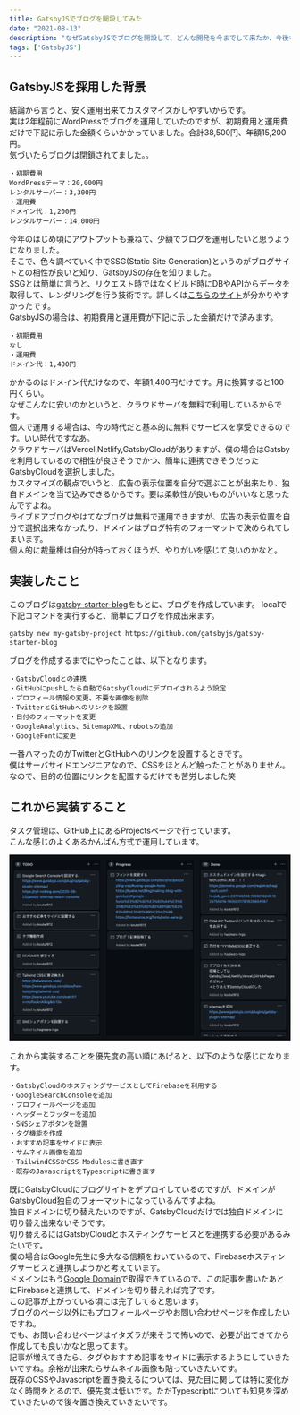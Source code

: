 ```yaml
---
title: GatsbyJSでブログを開設してみた
date: "2021-08-13"
description: "なぜGatsbyJSでブログを開設して、どんな開発を今までして来たか、今後なにを開発していくのかを解説します。"
tags: ['GatsbyJS']
---
```


## GatsbyJSを採用した背景
結論から言うと、安く運用出来てカスタマイズがしやすいからです。  
実は2年程前にWordPressでブログを運用していたのですが、初期費用と運用費だけで下記に示した金額くらいかかっていました。合計38,500円、年額15,200円。  
気づいたらブログは閉鎖されてました。。
```
・初期費用
WordPressテーマ：20,000円
レンタルサーバー：3,300円
・運用費
ドメイン代：1,200円
レンタルサーバー：14,000円
```
今年のはじめ頃にアウトプットも兼ねて、少額でブログを運用したいと思うようになりました。  
そこで、色々調べていく中でSSG(Static Site Generation)というのがブログサイトとの相性が良いと知り、GatsbyJSの存在を知りました。  
SSGとは簡単に言うと、リクエスト時ではなくビルド時にDBやAPIからデータを取得して、レンダリングを行う技術です。詳しくは[こちらのサイト](https://zenn.dev/luvmini511/articles/1523113e0dec58#2.-ssg)が分かりやすかったです。  
GatsbyJSの場合は、初期費用と運用費が下記に示した金額だけで済みます。  
```
・初期費用
なし
・運用費
ドメイン代：1,400円
```
かかるのはドメイン代だけなので、年額1,400円だけです。月に換算すると100円くらい。  
なぜこんなに安いのかというと、クラウドサーバを無料で利用しているからです。  
個人で運用する場合は、今の時代だと基本的に無料でサービスを享受できるのです。いい時代ですなあ。  
クラウドサーバはVercel,Netlify,GatsbyCloudがありますが、僕の場合はGatsbyを利用しているので相性が良さそうでかつ、簡単に連携できそうだったGatsbyCloudを選択しました。  
カスタマイズの観点でいうと、広告の表示位置を自分で選ぶことが出来たり、独自ドメインを当て込みできるからです。要は柔軟性が良いものがいいなと思ったんですよね。  
ライブドアブログやはてなブログは無料で運用できますが、広告の表示位置を自分で選択出来なかったり、ドメインはブログ特有のフォーマットで決められてしまいます。  
個人的に裁量権は自分が持っておくほうが、やりがいを感じて良いのかなと。  
## 実装したこと
このブログは[gatsby-starter-blog](https://www.gatsbyjs.com/starters/gatsbyjs/gatsby-starter-blog)をもとに、ブログを作成しています。
localで下記コマンドを実行すると、簡単にブログを作成出来ます。
```
gatsby new my-gatsby-project https://github.com/gatsbyjs/gatsby-starter-blog
```
ブログを作成するまでにやったことは、以下となります。
```
・GatsbyCloudとの連携
・GitHubにpushしたら自動でGatsbyCloudにデプロイされるよう設定
・プロフィール情報の変更、不要な画像を削除
・TwitterとGitHubへのリンクを設置
・日付のフォーマットを変更
・GoogleAnalytics、SitemapXML、robotsの追加
・GoogleFontに変更
```
一番ハマったのがTwitterとGitHubへのリンクを設置するときです。  
僕はサーバサイドエンジニアなので、CSSをほとんど触ったことがありません。  
なので、目的の位置にリンクを配置するだけでも苦労しました笑
## これから実装すること
タスク管理は、GitHub上にあるProjectsページで行っています。  
こんな感じのよくあるかんばん方式で運用しています。

![github-projects](./github-projects.png)

これから実装することを優先度の高い順にあげると、以下のような感じになります。
```
・GatsbyCloudのホスティングサービスとしてFirebaseを利用する
・GoogleSearchConsoleを追加
・プロフィールページを追加
・ヘッダーとフッターを追加
・SNSシェアボタンを設置
・タグ機能を作成
・おすすめ記事をサイドに表示
・サムネイル画像を追加
・TailwindCSSかCSS Modulesに書き直す
・既存のJavascriptをTypescriptに書き直す
```
既にGatsbyCloudにブログサイトをデプロイしているのですが、ドメインがGatsbyCloud独自のフォーマットになっているんですよね。  
独自ドメインに切り替えたいのですが、GatsbyCloudだけでは独自ドメインに切り替え出来ないそうです。  
切り替えるにはGatsbyCloudとホスティングサービスとを連携する必要があるみたいです。  
僕の場合はGoogle先生に多大なる信頼をおいているので、Firebaseホスティングサービスと連携しようかと考えています。  
ドメインはもう[Google Domain](https://domains.google.com/)で取得できているので、この記事を書いたあとにFirebaseと連携して、ドメインを切り替えれば完了です。  
この記事が上がっている頃には完了してると思います。  
ブログのページ以外にもプロフィールページやお問い合わせページを作成したいですね。  
でも、お問い合わせページはイタズラが来そうで怖いので、必要が出てきてから作成しても良いかなと思ってます。  
記事が増えてきたら、タグやおすすめ記事をサイドに表示するようにしていきたいですね。余裕が出来たらサムネイル画像も貼っていきたいです。  
既存のCSSやJavascriptを置き換えるについては、見た目に関しては特に変化がなく時間をとるので、優先度は低いです。ただTypescriptについても知見を深めていきたいので後々置き換えていきたいです。